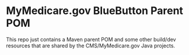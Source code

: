 MyMedicare.gov BlueButton Parent POM
====================================

This repo just contains a Maven parent POM and some other build/dev resources that are shared by the CMS/MyMedicare.gov Java projects.
